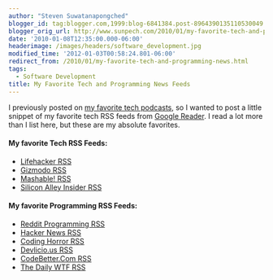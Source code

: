 ```yaml
---
author: "Steven Suwatanapongched"
blogger_id: tag:blogger.com,1999:blog-6841384.post-8964390135110530049
blogger_orig_url: http://www.sunpech.com/2010/01/my-favorite-tech-and-programming-news.html
date: '2010-01-08T12:35:00.000-06:00'
headerimage: /images/headers/software_development.jpg
modified_time: '2012-01-03T00:58:24.801-06:00'
redirect_from: /2010/01/my-favorite-tech-and-programming-news.html
tags:
  - Software Development
title: My Favorite Tech and Programming News Feeds
---
```



I previously posted on <a href="2009/12/hooked-on-tech-podcasts">my favorite tech podcasts</a>, so I wanted to post a little snippet of my favorite tech RSS feeds from <a href="http://reader.google.com/">Google Reader</a>.  I read a lot more than I list here, but these are my absolute favorites.

#### My favorite Tech RSS Feeds:
<ul>
    <li><a href="http://lifehacker.com/index.xml">Lifehacker RSS</a>
  </li>
    <li><a href="http://gizmodo.com/index.xml">Gizmodo RSS</a>
  </li>
    <li><a href="http://feeds2.feedburner.com/Mashable">Mashable! RSS</a></li>
    <li><a href="http://feedproxy.google.com/typepad/alleyinsider/silicon_alley_insider">Silicon Alley Insider RSS</a>
  </li>
</ul>

#### My favorite Programming RSS Feeds:
<ul>
    <li><a href="http://www.reddit.com/r/programming/.rss">Reddit Programming RSS</a>
  </li>
    <li><a href="http://news.ycombinator.com/rss">Hacker News RSS</a>
  </li>
    <li><a href="http://feeds.feedburner.com/codinghorror">Coding Horror RSS</a>
  </li>
    <li><a href="http://feeds.feedburner.com/Devlicious">Devlicio.us RSS</a>
  </li>
    <li><a href="http://feeds.feedburner.com/CodeBetter">CodeBetter.Com RSS</a></li>
    <li><a href="http://syndication.thedailywtf.com/TheDailyWtf">The Daily WTF RSS</a>
  </li>
</ul>